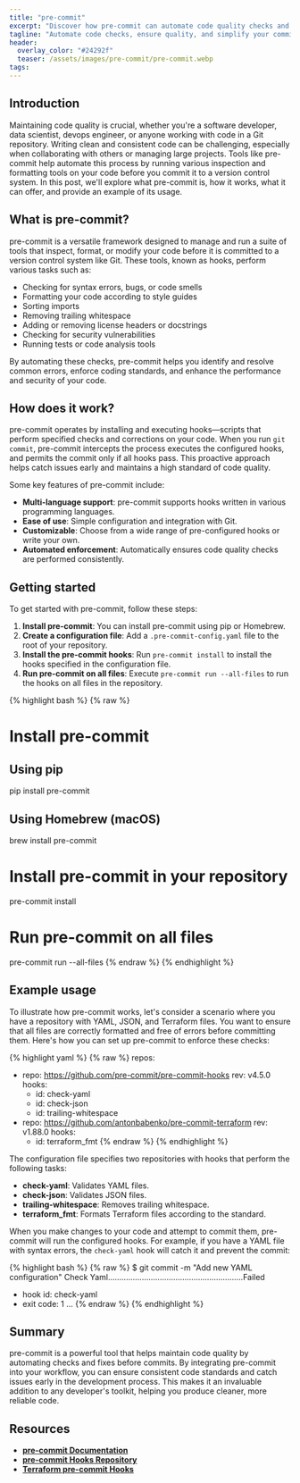 ```yaml
---
title: "pre-commit"
excerpt: "Discover how pre-commit can automate code quality checks and improve your development workflow with practical examples."
tagline: "Automate code checks, ensure quality, and simplify your commits with pre-commit."
header:
  overlay_color: "#24292f"
  teaser: /assets/images/pre-commit/pre-commit.webp
tags:
---
```


## Introduction

Maintaining code quality is crucial, whether you're a software developer, data scientist, devops engineer, or anyone working with code in a Git repository. Writing clean and consistent code can be challenging, especially when collaborating with others or managing large projects. Tools like pre-commit help automate this process by running various inspection and formatting tools on your code before you commit it to a version control system. In this post, we'll explore what pre-commit is, how it works, what it can offer, and provide an example of its usage.

## What is pre-commit?

pre-commit is a versatile framework designed to manage and run a suite of tools that inspect, format, or modify your code before it is committed to a version control system like Git. These tools, known as hooks, perform various tasks such as:

- Checking for syntax errors, bugs, or code smells
- Formatting your code according to style guides
- Sorting imports
- Removing trailing whitespace
- Adding or removing license headers or docstrings
- Checking for security vulnerabilities
- Running tests or code analysis tools

By automating these checks, pre-commit helps you identify and resolve common errors, enforce coding standards, and enhance the performance and security of your code.

## How does it work?

pre-commit operates by installing and executing hooks—scripts that perform specified checks and corrections on your code. When you run  `git commit`, pre-commit intercepts the process executes the configured hooks, and permits the commit only if all hooks pass. This proactive approach helps catch issues early and maintains a high standard of code quality.

Some key features of pre-commit include:
- **Multi-language support**: pre-commit supports hooks written in various programming languages.
- **Ease of use**: Simple configuration and integration with Git.
- **Customizable**: Choose from a wide range of pre-configured hooks or write your own.
- **Automated enforcement**: Automatically ensures code quality checks are performed consistently.

## Getting started

To get started with pre-commit, follow these steps:

1. **Install pre-commit**: You can install pre-commit using pip or Homebrew.
2. **Create a configuration file**: Add a `.pre-commit-config.yaml` file to the root of your repository.
3. **Install the pre-commit hooks**: Run `pre-commit install` to install the hooks specified in the configuration file.
4. **Run pre-commit on all files**: Execute `pre-commit run --all-files` to run the hooks on all files in the repository.

{% highlight bash %}
{% raw %}
# Install pre-commit
## Using pip
pip install pre-commit

## Using Homebrew (macOS)
brew install pre-commit

# Install pre-commit in your repository
pre-commit install

# Run pre-commit on all files
pre-commit run --all-files
{% endraw %}
{% endhighlight %}

## Example usage

To illustrate how pre-commit works, let's consider a scenario where you have a repository with YAML, JSON, and Terraform files. You want to ensure that all files are correctly formatted and free of errors before committing them. Here's how you can set up pre-commit to enforce these checks:

{% highlight yaml %}
{% raw %}
repos:
- repo: https://github.com/pre-commit/pre-commit-hooks
    rev: v4.5.0
    hooks:
  - id: check-yaml
  - id: check-json
  - id: trailing-whitespace
- repo: https://github.com/antonbabenko/pre-commit-terraform
    rev: v1.88.0
    hooks:
  - id: terraform_fmt
{% endraw %}
{% endhighlight %}

The configuration file specifies two repositories with hooks that perform the following tasks:

- **check-yaml**: Validates YAML files.
- **check-json**: Validates JSON files.
- **trailing-whitespace**: Removes trailing whitespace.
- **terraform_fmt**: Formats Terraform files according to the standard.

When you make changes to your code and attempt to commit them, pre-commit will run the configured hooks. For example, if you have a YAML file with syntax errors, the `check-yaml` hook will catch it and prevent the commit:

{% highlight bash %}
{% raw %}
$ git commit -m "Add new YAML configuration"
Check Yaml............................................................Failed
- hook id: check-yaml
- exit code: 1
...
{% endraw %}
{% endhighlight %}

## Summary

pre-commit is a powerful tool that helps maintain code quality by automating checks and fixes before commits. By integrating pre-commit into your workflow, you can ensure consistent code standards and catch issues early in the development process. This makes it an invaluable addition to any developer's toolkit, helping you produce cleaner, more reliable code.

## Resources

- [**pre-commit Documentation**](https://pre-commit.com/)
- [**pre-commit Hooks Repository**](https://github.com/pre-commit/pre-commit-hooks)
- [**Terraform pre-commit Hooks**](https://github.com/antonbabenko/pre-commit-terraform)
